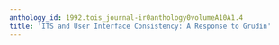 ```yaml
---
anthology_id: 1992.tois_journal-ir0anthology0volumeA10A1.4
title: 'ITS and User Interface Consistency: A Response to Grudin'
---
```

